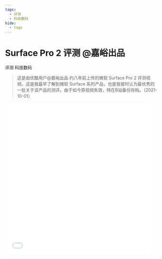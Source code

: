 ```yaml
---
tags: 
  - 评测
  - 科技数码
hide:
  - tags
---
```


# Surface Pro 2 评测 @嘉峪出品

<div class="badges">
<span class="badge badge1">评测</span>
<span class="badge badge2">科技数码</span>
</div>

> 这是由优酷用户@嘉峪出品 约八年前上传的微软 Surface Pro 2 评测视频。这是我最早了解到微软 Surface 系列产品，也是我彼时认为最优秀的一批关于该产品的测评。由于如今原视频失效，特在B站备份存档。（2021-10-01）

<!--more-->

<p><iframe src="//player.bilibili.com/player.html?aid=763293176&amp;cid=417794545&amp;page=1" frameborder="no" scrolling="no" width="95%" height="500"></iframe></p>
